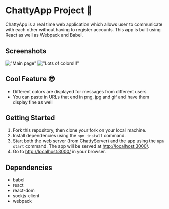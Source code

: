 # ChattyApp Project :speech_balloon:

ChattyApp is a real time web application which allows user to communicate with each other without having to register accounts. This app is built using React as well as Webpack and Babel.

## Screenshots
!["Main page"](https://github.com/shadeying/ChattyApp/blob/master/docs/main.png?raw=true)
!["Lots of colors!!!"](https://github.com/shadeying/ChattyApp/blob/master/docs/color.png?raw=true)

## Cool Feature :sunglasses:
- Different colors are displayed for messages from different users
- You can paste in URLs that end in png, jpg and gif and have them display fine as well

## Getting Started

1. Fork this repository, then clone your fork on your local machine.
2. Install dependencies using the `npm install` command.
3. Start both the web server (from ChattyServer) and the app using the `npm start` command. The app will be served at <http://localhost:3000/>.
4. Go to <http://localhost:3000/> in your browser.

## Dependencies

- babel
- react
- react-dom
- sockjs-client
- webpack
